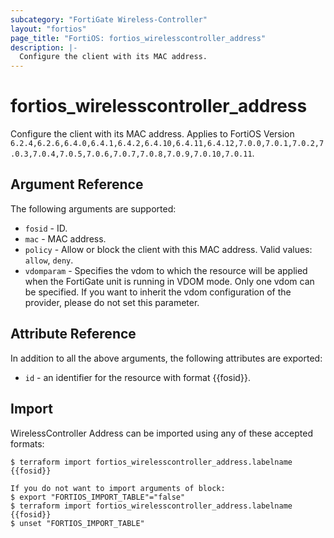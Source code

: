 ```yaml
---
subcategory: "FortiGate Wireless-Controller"
layout: "fortios"
page_title: "FortiOS: fortios_wirelesscontroller_address"
description: |-
  Configure the client with its MAC address.
---
```


# fortios_wirelesscontroller_address
Configure the client with its MAC address. Applies to FortiOS Version `6.2.4,6.2.6,6.4.0,6.4.1,6.4.2,6.4.10,6.4.11,6.4.12,7.0.0,7.0.1,7.0.2,7.0.3,7.0.4,7.0.5,7.0.6,7.0.7,7.0.8,7.0.9,7.0.10,7.0.11`.

## Argument Reference

The following arguments are supported:

* `fosid` - ID.
* `mac` - MAC address.
* `policy` - Allow or block the client with this MAC address. Valid values: `allow`, `deny`.
* `vdomparam` - Specifies the vdom to which the resource will be applied when the FortiGate unit is running in VDOM mode. Only one vdom can be specified. If you want to inherit the vdom configuration of the provider, please do not set this parameter.


## Attribute Reference

In addition to all the above arguments, the following attributes are exported:
* `id` - an identifier for the resource with format {{fosid}}.

## Import

WirelessController Address can be imported using any of these accepted formats:
```
$ terraform import fortios_wirelesscontroller_address.labelname {{fosid}}

If you do not want to import arguments of block:
$ export "FORTIOS_IMPORT_TABLE"="false"
$ terraform import fortios_wirelesscontroller_address.labelname {{fosid}}
$ unset "FORTIOS_IMPORT_TABLE"
```
